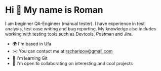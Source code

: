 Hi 👋 My name is Roman
======================

I am beginner QA-Engineer (manual tester). I have experience in test analysis, test case writing and bug reporting. My knowledge also includes working with testing tools such as Devtools, Postman and Jira.

* 🌍  I'm based in Ufa
* ✉️  You can contact me at [rscharipov@gmail.com](mailto:rscharipov@gmail.com)
* 🧠  I'm learning Git
* 🤝  I'm open to collaborating on interesting and cool projects
